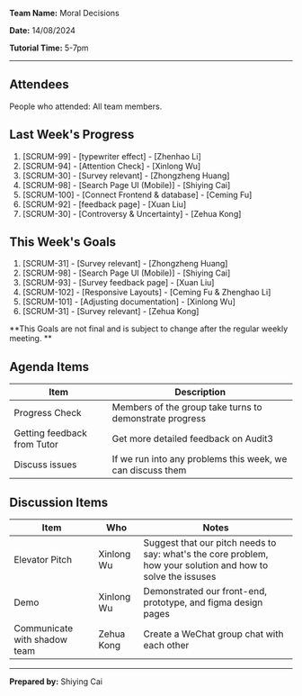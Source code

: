 **Team Name:** Moral Decisions

**Date:** 14/08/2024

**Tutorial Time:** 5-7pm

------

## Attendees

People who attended: All team members.

## Last Week's Progress

1. [SCRUM-99] - [typewriter effect] - [Zhenhao Li] 
2. [SCRUM-94] - [Attention Check] - [Xinlong Wu] 
3. [SCRUM-30] - [Survey relevant] - [Zhongzheng Huang] 
4. [SCRUM-98] - [Search Page UI (Mobile)] - [Shiying Cai] 
5. [SCRUM-100] - [Connect Frontend & database] - [Ceming Fu] 
6. [SCRUM-92] - [feedback page] - [Xuan Liu] 
7. [SCRUM-30] - [Controversy & Uncertainty] - [Zehua Kong] 

## This Week's Goals

1. [SCRUM-31] - [Survey relevant] - [Zhongzheng Huang] 
2. [SCRUM-98] - [Search Page UI (Mobile)] - [Shiying Cai] 
3. [SCRUM-93] - [Survey feedback page] - [Xuan Liu] 
4. [SCRUM-102] - [Responsive Layouts] - [Ceming Fu & Zhenghao Li] 
5. [SCRUM-101] - [Adjusting documentation] - [Xinlong Wu] 
6. [SCRUM-31] - [Survey relevant] - [Zehua Kong] 

**This Goals are not final and is subject to change after the regular weekly meeting. **

## Agenda Items

| Item                        | Description                                                |
| --------------------------- | ---------------------------------------------------------- |
| Progress Check              | Members of the group take turns to demonstrate progress    |
| Getting feedback from Tutor | Get more detailed feedback on Audit3                       |
| Discuss issues              | If we run into any problems this week, we can discuss them |

## Discussion Items

| Item                         | Who        | Notes                                                                                                        |
| ---------------------------- | ---------- | ------------------------------------------------------------------------------------------------------------ |
| Elevator Pitch               | Xinlong Wu | Suggest that our pitch needs to say: what's the core problem, how your solution and how to solve the issuses |
| Demo                         | Xinlong Wu | Demonstrated our front-end, prototype, and figma design pages                                                |
| Communicate with shadow team | Zehua Kong | Create a WeChat group chat with each other                                                                   |

------

**Prepared by:** Shiying Cai